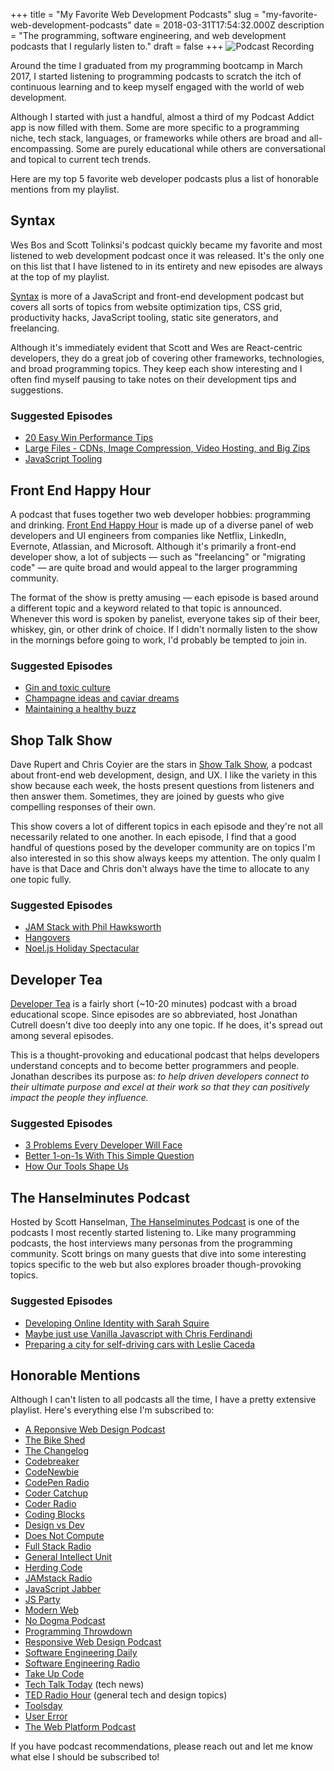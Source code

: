 +++
title = "My Favorite Web Development Podcasts"
slug = "my-favorite-web-development-podcasts"
date = 2018-03-31T17:54:32.000Z
description = "The programming, software engineering, and web development podcasts that I regularly listen to."
draft = false
+++
![Podcast Recording](images/blog/podcast-recording.jpg)

Around the time I graduated from my programming bootcamp in March 2017, I started listening to programming podcasts to scratch the itch of continuous learning and to keep myself engaged with the world of web development.

Although I started with just a handful, almost a third of my Podcast Addict app is now filled with them. Some are more specific to a programming niche, tech stack, languages, or frameworks while others are broad and all-encompassing. Some are purely educational while others are conversational and topical to current tech trends.

Here are my top 5 favorite web developer podcasts plus a list of honorable mentions from my playlist.

## Syntax

Wes Bos and Scott Tolinksi's podcast quickly became my favorite and most listened to web development podcast once it was released. It's the only one on this list that I have listened to in its entirety and new episodes are always at the top of my playlist.

[Syntax](https://syntax.fm/) is more of a JavaScript and front-end development podcast but covers all sorts of topics from website optimization tips, CSS grid, productivity hacks, JavaScript tooling, static site generators, and freelancing.

Although it's immediately evident that Scott and Wes are React-centric developers, they do a great job of covering other frameworks, technologies, and broad programming topics. They keep each show interesting and I often find myself pausing to take notes on their development tips and suggestions.

### Suggested Episodes

* [20 Easy Win Performance Tips](https://syntax.fm/show/038/20-easy-win-performance-tips)
* [Large Files - CDNs, Image Compression, Video Hosting, and Big Zips](https://syntax.fm/show/033/large-files-cdns-image-compression-video-hosting-and-big-zips)
* [JavaScript Tooling](https://syntax.fm/show/004/javascript-tooling)

## Front End Happy Hour

A podcast that fuses together two web developer hobbies: programming and drinking.
[Front End Happy Hour](http://frontendhappyhour.com/) is made up of a diverse panel of web developers and UI engineers from companies like Netflix, LinkedIn, Evernote, Atlassian, and Microsoft. Although it's primarily a front-end developer show, a lot of subjects — such as "freelancing" or "migrating code" — are quite broad and would appeal to the larger programming community.

The format of the show is pretty amusing — each episode is based around a different topic and a keyword related to that topic is announced. Whenever this word is spoken by panelist, everyone takes sip of their beer, whiskey, gin, or other drink of choice. If I didn't normally listen to the show in the mornings before going to work, I'd probably be tempted to join in.

### Suggested Episodes

* [Gin and toxic culture](http://frontendhappyhour.com/episodes/gin-and-toxic-culture/)
* [Champagne ideas and caviar dreams](http://frontendhappyhour.com/episodes/champagne-ideas-and-caviar-dreams/)
* [Maintaining a healthy buzz](http://frontendhappyhour.com/episodes/maintaining-a-healthy-buzz/)

## Shop Talk Show

Dave Rupert and Chris Coyier are the stars in [Show Talk Show](http://shoptalkshow.com/), a podcast about front-end web development, design, and UX. I like the variety in this show because each week, the hosts present questions from listeners and then answer them. Sometimes, they are joined by guests who give compelling responses of their own.

This show covers a lot of different topics in each episode and they're not all necessarily related to one another. In each episode, I find that a good handful of questions posed by the developer community are on topics I'm also interested in so this show always keeps my attention. The only qualm I have is that Dace and Chris don't always have the time to allocate to any one topic fully.

### Suggested Episodes

* [JAM Stack with Phil Hawksworth](http://shoptalkshow.com/episodes/303-jam-stack-phil-hawksworth/)
* [Hangovers](http://shoptalkshow.com/episodes/301-hangovers/)
* [Noel.js Holiday Spectacular](http://shoptalkshow.com/episodes/292-noel-js-holiday-spectacular/)

## Developer Tea

[Developer Tea](http://spec.fm/podcasts/developer-tea) is a fairly short (~10-20 minutes) podcast with a broad educational scope. Since episodes are so abbreviated, host Jonathan Cutrell doesn't dive too deeply into any one topic. If he does, it's spread out among several episodes.

This is a thought-provoking and educational podcast that helps developers understand concepts and to become better programmers and people. Jonathan describes its purpose as: _to help driven developers connect to their ultimate purpose and excel at their work so that they can positively impact the people they influence._

### Suggested Episodes

* [3 Problems Every Developer Will Face](https://spec.fm/podcasts/developer-tea/124302)
* [Better 1-on-1s With This Simple Question](https://spec.fm/podcasts/developer-tea/122604)
* [How Our Tools Shape Us](https://spec.fm/podcasts/developer-tea/121705)

## The Hanselminutes Podcast

Hosted by Scott Hanselman, [The Hanselminutes Podcast](https://hanselminutes.com/) is one of the podcasts I most recently started listening to. Like many programming podcasts, the host interviews many personas from the programming community. Scott brings on many guests that dive into some interesting topics specific to the web but also explores broader though-provoking topics.

### Suggested Episodes

* [Developing Online Identity with Sarah Squire](https://www.hanselminutes.com/621/developing-online-identity-with-sarah-squire)
* [Maybe just use Vanilla Javascript with Chris Ferdinandi](https://www.hanselminutes.com/598/maybe-just-use-vanilla-javascript-with-chris-ferdinandi)
* [Preparing a city for self-driving cars with Leslie Caceda](https://www.hanselminutes.com/590/preparing-a-city-for-self-driving-cars-with-leslie-caceda)

## Honorable Mentions

Although I can't listen to all podcasts all the time, I have a pretty extensive playlist. Here's everything else I'm subscribed to:

* [A Reponsive Web Design Podcast](https://responsivewebdesign.com/podcast/)
* [The Bike Shed](http://bikeshed.fm/)
* [The Changelog](https://changelog.com/podcast)
* [Codebreaker](https://www.marketplace.org/topics/tech/codebreaker-podcast)
* [CodeNewbie](https://www.codenewbie.org/podcast)
* [CodePen Radio](https://blog.codepen.io/radio/)
* [Coder Catchup](http://codercatchup.com/)
* [Coder Radio](http://www.jupiterbroadcasting.com/show/coderradio/)
* [Coding Blocks](https://www.codingblocks.net/)
* [Design vs Dev](https://agileleague.com/agile-podcast/)
* [Does Not Compute](https://spec.fm/podcasts/does-not-compute)
* [Full Stack Radio](http://www.fullstackradio.com/)
* [General Intellect Unit](http://generalintellectunit.net/)
* [Herding Code](http://herdingcode.com/)
* [JAMstack Radio](https://www.heavybit.com/library/podcasts/jamstack-radio/)
* [JavaScript Jabber](https://devchat.tv/js-jabber/)
* [JS Party](https://changelog.com/jsparty)
* [Modern Web](https://www.moderndotweb.com/modern-web-podcast)
* [No Dogma Podcast](https://nodogmapodcast.bryanhogan.net/)
* [Programming Throwdown](http://www.programmingthrowdown.com/)
* [Responsive Web Design Podcast](https://responsivedesign.is/podcasts/)
* [Software Engineering Daily](https://softwareengineeringdaily.com/)
* [Software Engineering Radio](http://www.se-radio.net/)
* [Take Up Code](https://www.takeupcode.com/)
* [Tech Talk Today](http://www.jupiterbroadcasting.com/show/today/) (tech news)
* [TED Radio Hour](https://www.npr.org/programs/ted-radio-hour/) (general tech and design topics)
* [Toolsday](https://spec.fm/podcasts/toolsday)
* [User Error](http://www.jupiterbroadcasting.com/show/error/)
* [The Web Platform Podcast](https://thewebplatformpodcast.com/)

If you have podcast recommendations, please reach out and let me know what else I should be subscribed to!
